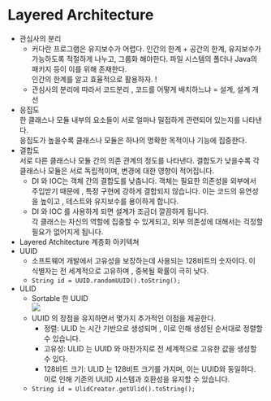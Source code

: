 # Layered Architecture

* 관심사의 분리
  * 커다란 프로그램은 유지보수가 어렵다. 인간의 한계 + 공간의 한계, 유지보수가 가능하도록 적절하게 나누고, 그룹화 해야한다. 파일 시스템의 폴더나 Java의 패키지 등이 이를 위해 존재한다.\
    인간의 한계를 알고 효율적으로 활용하자. !
  * 관심사의 분리에 따라서 코드분리 , 코드를 어떻게 배치하느냐 = 설계, 설계 개선
* 응집도\
  한 클래스나 모듈 내부의 요소들이 서로 얼마나 밀접하게 관련되어 있는지를 나타낸다.\
  응집도가 높을수록 클래스나 모듈은 하나의 명확한 목적이나 기능에 집중한다.
* 결합도\
  서로 다른 클래스나 모듈 간의 의존 관계의 정도를 나타낸다. 결합도가 낮을수록 각 클래스나 모듈은 서로 독립적이며, 변경에 대한 영향이 적어집니다.
  * DI 와 IOC는 객체 간의 결합도를 낮춥니다. 객체는 필요한 의존성을 외부에서 주입받기 때문에 , 특정 구현에 강하게 결합되지 않습니다. 이는 코드의 유연성을 높이고 , 테스트와 유지보수를 용이하게 합니다.
  * DI 와 IOC 를 사용하게 되면 설계가 조금더 깔끔하게 됩니다. \
    각 클래스는 자신의 역할에 집중할 수 있게되고, 외부 의존성에 대해서는 걱정할 필요가 없어지게 됩니다.&#x20;
* Layered Atchitecture 계층화 아키텍쳐
* UUID
  * 소프트웨어  개발에서 고유성을 보장하는데 사용되는 128비트의 숫자이다. 이 식별자는 전 세계적으로 고유하며 , 중복될 확률이 극히 낮다.
  * `String id = UUID.randomUUID().toString();`
* ULID
  * Sortable 한 UUID\
    ![](<../.gitbook/assets/스크린샷 2023-11-19 오전 11.56.20.png>)
  * UUID 의 장점을 유지하면서 몇가지 추가적인 이점을 제공한다.
    * 정렬: ULID 는 시간 기반으로 생성되며 , 이로 인해 생성된 순서대로 정렬할 수 있습니다.&#x20;
    * 고유성: ULID 는 UUID 와 마찬가지로 전 세계적으로 고유한 값을 생성할 수 있다.
    * 128비트 크기: ULID 는 128비트 크기를 가지며, 이는 UUID와 동일하다. 이로 인해 기존의 UUID 시스템과 호환성을 유지할 수 있습니다.
  * `String id = UlidCreator.getUlid().toString();`
